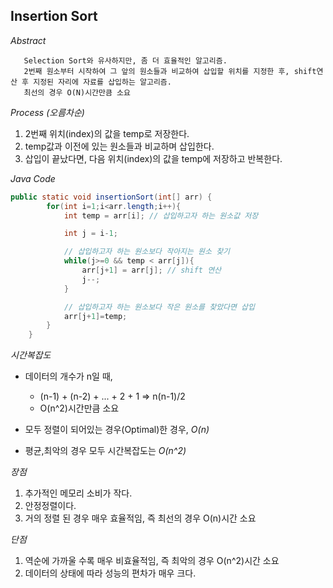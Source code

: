 <h2> Insertion Sort </h2>
<em>Abstract</em>

       Selection Sort와 유사하지만, 좀 더 효율적인 알고리즘.
       2번째 원소부터 시작하여 그 앞의 원소들과 비교하여 삽입할 위치를 지정한 후, shift연산 후 지정된 자리에 자료를 삽입하는 알고리즘.
       최선의 경우 O(N)시간만큼 소요

<em>Process (오름차순)</em>

1.  2번째 위치(index)의 값을 temp로 저장한다.
2.  temp값과 이전에 있는 원소들과 비교하며 삽입한다.
3.  삽입이 끝났다면, 다음 위치(index)의 값을 temp에 저장하고 반복한다.

<em>Java Code</em>

```java
public static void insertionSort(int[] arr) {
        for(int i=1;i<arr.length;i++){
            int temp = arr[i]; // 삽입하고자 하는 원소값 저장

            int j = i-1;

            // 삽입하고자 하는 원소보다 작아지는 원소 찾기
            while(j>=0 && temp < arr[j]){
                arr[j+1] = arr[j]; // shift 연산
                j--;
            }

            // 삽입하고자 하는 원소보다 작은 원소를 찾았다면 삽입
            arr[j+1]=temp;
        }
    }
```

<em>시간복잡도</em>

- 데이터의 개수가 n일 때,

  - (n-1) + (n-2) + ... + 2 + 1 => n(n-1)/2
  - O(n^2)시간만큼 소요

- 모두 정렬이 되어있는 경우(Optimal)한 경우, <em>O(n)</em>
- 평균,최악의 경우 모두 시간복잡도는 <em>O(n^2)</em>

<em>장점</em>

1.  추가적인 메모리 소비가 작다.
2.  안정정렬이다.
3.  거의 정렬 된 경우 매우 효율적임, 즉 최선의 경우 O(n)시간 소요

<em>단점</em>

1.  역순에 가까울 수록 매우 비효율적임, 즉 최악의 경우 O(n^2)시간 소요
2.  데이터의 상태에 따라 성능의 편차가 매우 크다.
